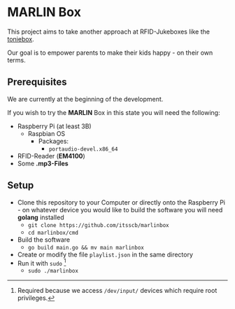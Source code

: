 # **MARLIN** Box
This project aims to take another approach at RFID-Jukeboxes like the [toniebox](https://tonies.com/).

Our goal is to empower parents to make their kids happy - on their own terms.

## Prerequisites
We are currently at the beginning of the development.

If you wish to try the **MARLIN** Box in this state you will need the following:
- Raspberry Pi (at least 3B)
  - Raspbian OS
    - Packages:
      - `portaudio-devel.x86_64`
- RFID-Reader (**EM4100**)
- Some **.mp3-Files**

## Setup
- Clone this repository to your Computer or directly onto the Raspberry Pi - on whatever device you would like to build the software you will need **golang** installed
  - `git clone https://github.com/itsscb/marlinbox`
  - `cd marlinbox/cmd`
- Build the software
  - `go build main.go && mv main marlinbox`
- Create or modify the file `playlist.json` in the same directory 
- Run it with `sudo` [^1]
  - `sudo ./marlinbox`

[^1]: Required because we access `/dev/input/` devices which require root privileges.
